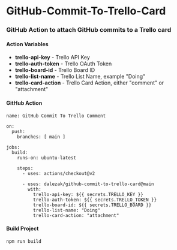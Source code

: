 # GitHub-Commit-To-Trello-Card
### GitHub Action to attach GitHub commits to a Trello card

#### Action Variables
- **trello-api-key** - Trello API Key
- **trello-auth-token** - Trello OAuth Token
- **trello-board-id** - Trello Board ID
- **trello-list-name** - Trello List Name, example "Doing"
- **trello-card-action** - Trello Card Action, either "comment" or "attachment"

#### GitHub Action
```
name: GitHub Commit To Trello Comment

on:
  push:
    branches: [ main ]

jobs:
  build:
    runs-on: ubuntu-latest

    steps:
      - uses: actions/checkout@v2

      - uses: dalezak/github-commit-to-trello-card@main
        with:
          trello-api-key: ${{ secrets.TRELLO_KEY }}
          trello-auth-token: ${{ secrets.TRELLO_TOKEN }}
          trello-board-id: ${{ secrets.TRELLO_BOARD }}
          trello-list-name: "Doing"
          trello-card-action: "attachment"
```          

#### Build Project
```
npm run build
```